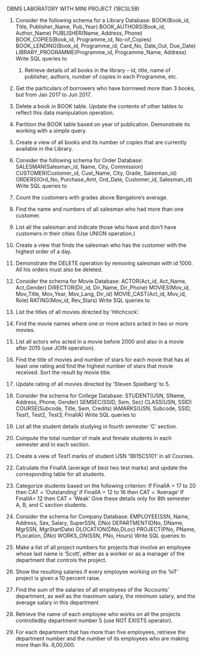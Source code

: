 DBMS LABORATORY WITH MINI PROJECT (18CSL58)



1. Consider the following schema for a Library Database: 
BOOK(Book_id, Title, Publisher_Name, Pub_Year) 
BOOK_AUTHORS(Book_id, Author_Name) 
PUBLISHER(Name, Address, Phone) 
BOOK_COPIES(Book_id, Programme_id, No-of_Copies) 
BOOK_LENDING(Book_id, Programme_id, Card_No, Date_Out, Due_Date) 
LIBRARY_PROGRAMME(Programme_id, Programme_Name, Address) 
Write SQL queries to 
	1. Retrieve details of all books in the library – id, title, name of publisher, authors, 
number of copies in each Programme, etc. 
  2. Get the particulars of borrowers who have borrowed more than 3 books, but 
from Jan 2017 to Jun 2017. 
  3. Delete a book in BOOK table. Update the contents of other tables to reflect this 
data manipulation operation. 
  4. Partition the BOOK table based on year of publication. Demonstrate its working 
with a simple query. 
  5. Create a view of all books and its number of copies that are currently available 
in the Library.




2. Consider the following schema for Order Database: 
SALESMAN(Salesman_id, Name, City, Commission) 
CUSTOMER(Customer_id, Cust_Name, City, Grade, Salesman_id) 
ORDERS(Ord_No, Purchase_Amt, Ord_Date, Customer_id, Salesman_id)
Write SQL queries to 
1. Count the customers with grades above Bangalore’s average. 
2. Find the name and numbers of all salesman who had more than one customer. 
3. List all the salesman and indicate those who have and don’t have customers in 
their cities (Use UNION operation.) 
4. Create a view that finds the salesman who has the customer with the highest order 
of a day. 
5. Demonstrate the DELETE operation by removing salesman with id 1000. All 
his orders must also be deleted. 




3. Consider the schema for Movie Database: 
ACTOR(Act_id, Act_Name, Act_Gender) 
DIRECTOR(Dir_id, Dir_Name, Dir_Phone) 
MOVIES(Mov_id, Mov_Title, Mov_Year, Mov_Lang, Dir_id) 
MOVIE_CAST(Act_id, Mov_id, Role) 
RATING(Mov_id, Rev_Stars) 
Write SQL queries to 
1. List the titles of all movies directed by ‘Hitchcock’. 
2. Find the movie names where one or more actors acted in two or more movies. 
3. List all actors who acted in a movie before 2000 and also in a movie after 2015 
(use JOIN operation). 
4. Find the title of movies and number of stars for each movie that has at least one 
rating and find the highest number of stars that movie received. Sort the result by 
movie title. 
5. Update rating of all movies directed by ‘Steven Spielberg’ to 5. 




4. Consider the schema for College Database: 
STUDENT(USN, SName, Address, Phone, Gender) 
SEMSEC(SSID, Sem, Sec) 
CLASS(USN, SSID) 
COURSE(Subcode, Title, Sem, Credits) 
IAMARKS(USN, Subcode, SSID, Test1, Test2, Test3, FinalIA) 
Write SQL queries to 
1. List all the student details studying in fourth semester ‘C’ section. 
2. Compute the total number of male and female students in each semester and in 
each section. 
3. Create a view of Test1 marks of student USN ‘1BI15CS101’ in all Courses. 
4. Calculate the FinalIA (average of best two test marks) and update the 
corresponding table for all students. 
5. Categorize students based on the following criterion: 
If FinalIA = 17 to 20 then CAT = ‘Outstanding’ 
If FinalIA = 12 to 16 then CAT = ‘Average’ 
If FinalIA< 12 then CAT = ‘Weak’ 
Give these details only for 8th semester A, B, and C section students.




5. Consider the schema for Company Database: 
EMPLOYEE(SSN, Name, Address, Sex, Salary, SuperSSN, DNo) 
DEPARTMENT(DNo, DName, MgrSSN, MgrStartDate) 
DLOCATION(DNo,DLoc) 
PROJECT(PNo, PName, PLocation, DNo) 
WORKS_ON(SSN, PNo, Hours) 
Write SQL queries to 
1. Make a list of all project numbers for projects that involve an employee whose 
last name is ‘Scott’, either as a worker or as a manager of the department that 
controls the project. 
2. Show the resulting salaries if every employee working on the ‘IoT’ project is 
given a 10 percent raise. 
3. Find the sum of the salaries of all employees of the ‘Accounts’ department, as 
well as the maximum salary, the minimum salary, and the average salary in this 
department 
4. Retrieve the name of each employee who works on all the projects controlledby 
department number 5 (use NOT EXISTS operator). 
5. For each department that has more than five employees, retrieve the department 
number and the number of its employees who are making more than Rs. 
6,00,000. 

